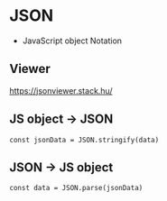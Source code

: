 # JSON
- JavaScript object Notation
## Viewer
https://jsonviewer.stack.hu/
## JS object -> JSON
```
const jsonData = JSON.stringify(data)
```
## JSON -> JS object
```
const data = JSON.parse(jsonData)
```

